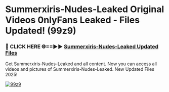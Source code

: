 # Summerxiris-Nudes-Leaked Original Videos 0nlyFans Leaked - Files Updated! (99z9)

<h3>🔴 CLICK HERE 🌐==►► <a href="https://tinyurl.com/5h6xmrr3" rel="nofollow">Summerxiris-Nudes-Leaked Updated Files</a></h3>

Get Summerxiris-Nudes-Leaked and all content. Now you can access all videos and pictures of Summerxiris-Nudes-Leaked. New Updated Files 2025!

[![99z9](https://i.imgur.com/KVD873Z.gif)](https://tinyurl.com/5h6xmrr3)
